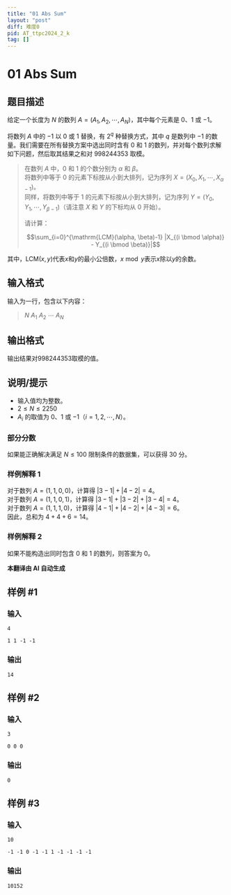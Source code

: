 ```yaml
---
title: "01 Abs Sum"
layout: "post"
diff: 难度0
pid: AT_ttpc2024_2_k
tag: []
---
```


# 01 Abs Sum

## 题目描述

给定一个长度为 $N$ 的数列 $A=(A_1, A_2, \cdots, A_N)$，其中每个元素是 $0$、$1$ 或 $-1$。

将数列 $A$ 中的 $-1$ 以 $0$ 或 $1$ 替换，有 $2^q$ 种替换方式，其中 $q$ 是数列中 $-1$ 的数量。我们需要在所有替换方案中选出同时含有 $0$ 和 $1$ 的数列，并对每个数列求解如下问题，然后取其结果之和对 $998244353$ 取模。

> 在数列 $A$ 中，$0$ 和 $1$ 的个数分别为 $\alpha$ 和 $\beta$。  
> 将数列中等于 $0$ 的元素下标按从小到大排列，记为序列 $X=(X_0, X_1, \cdots, X_{\alpha-1})$。  
> 同样，将数列中等于 $1$ 的元素下标按从小到大排列，记为序列 $Y=(Y_0, Y_1, \cdots, Y_{\beta-1})$（请注意 $X$ 和 $Y$ 的下标均从 $0$ 开始）。  
> 
> 请计算：
> 
> $$\sum_{i=0}^{\mathrm{LCM}(\alpha, \beta)-1} |X_{(i \bmod \alpha)} - Y_{(i \bmod \beta)}|$$

其中，$\mathrm{LCM}(x, y)$代表$x$和$y$的最小公倍数，$x \bmod y$表示$x$除以$y$的余数。

## 输入格式

输入为一行，包含以下内容：

> $N$ $A_1$ $A_2$ $\cdots$ $A_N$

## 输出格式

输出结果对$998244353$取模的值。

## 说明/提示

- 输入值均为整数。
- $2 \leq N \leq 2250$
- $A_i$ 的取值为 $0$、$1$ 或 $-1$（$i=1, 2, \cdots, N$）。

### 部分分数

如果能正确解决满足 $N \leq 100$ 限制条件的数据集，可以获得 $30$ 分。

### 样例解释 1

对于数列 $A=(1, 1, 0, 0)$，计算得 $|3-1| + |4-2| = 4$。  
对于数列 $A=(1, 1, 0, 1)$，计算得 $|3-1| + |3-2| + |3-4| = 4$。  
对于数列 $A=(1, 1, 1, 0)$，计算得 $|4-1| + |4-2| + |4-3| = 6$。  
因此，总和为 $4 + 4 + 6 = 14$。

### 样例解释 2

如果不能构造出同时包含 $0$ 和 $1$ 的数列，则答案为 $0$。

 **本翻译由 AI 自动生成**

## 样例 #1

### 输入

```
4
1 1 -1 -1
```

### 输出

```
14
```

## 样例 #2

### 输入

```
3
0 0 0
```

### 输出

```
0
```

## 样例 #3

### 输入

```
10
-1 -1 0 -1 -1 1 -1 -1 -1 -1
```

### 输出

```
10152
```

